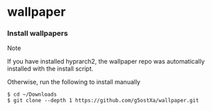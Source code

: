 # wallpaper

### Install wallpapers 
> [!NOTE]
> If you have installed hyprarch2, the wallpaper repo was automatically installed with the install script.

Otherwise, run the following to install manually

```
$ cd ~/Downloads
$ git clone --depth 1 https://github.com/g5ostXa/wallpaper.git
```

